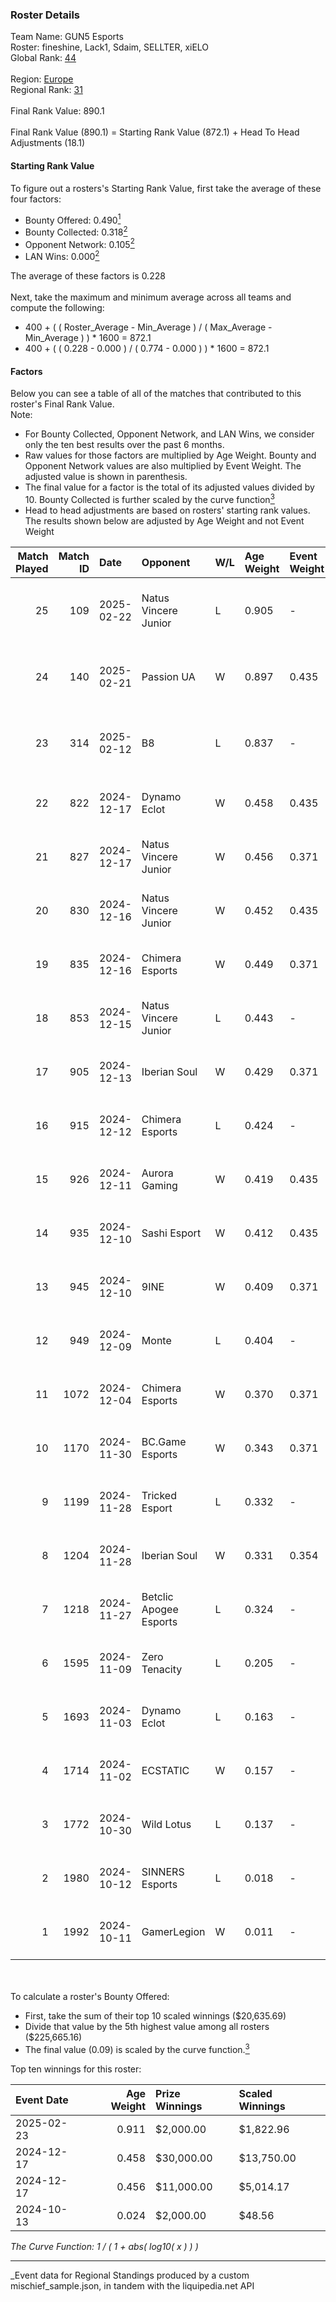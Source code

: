 ### Roster Details<br />
Team Name: GUN5 Esports<br />
Roster: fineshine, Lack1, Sdaim, SELLTER, xiELO<br />
Global Rank: [44](../../standings_global_2025_04_07.md)<br />
<br />
Region: [Europe]( ../../standings_europe_2025_04_07.md)<br />
Regional Rank: [31]( ../../standings_europe_2025_04_07.md)<br />
<br />
Final Rank Value:  890.1<br />
<br />
Final Rank Value (890.1) = Starting Rank Value (872.1) + Head To Head Adjustments (18.1)<br />

#### Starting Rank Value<br />
To figure out a rosters's Starting Rank Value, first take the average of these four factors:<br />
- Bounty Offered: 0.490[<sup>1</sup>](#table2)
- Bounty Collected: 0.318[<sup>2</sup>](#table1)
- Opponent Network: 0.105[<sup>2</sup>](#table1)
- LAN Wins: 0.000[<sup>2</sup>](#table1)

The average of these factors is 0.228<br />
<br />
Next, take the maximum and minimum average across all teams and compute the following:<br />
- 400 + ( ( Roster_Average - Min_Average ) / ( Max_Average - Min_Average ) ) * 1600 = 872.1
- 400 + ( ( 0.228 - 0.000 ) / ( 0.774 - 0.000 ) ) * 1600 = 872.1


#### Factors<br />
Below you can see a table of all of the matches that contributed to this roster's Final Rank Value.<br />
Note:<br />

- For Bounty Collected, Opponent Network, and LAN Wins, we consider only the ten best results over the past 6 months.
- Raw values for those factors are multiplied by Age Weight. Bounty and Opponent Network values are also multiplied by Event Weight. The adjusted value is shown in parenthesis.
- The final value for a factor is the total of its adjusted values divided by 10. Bounty Collected is further scaled by the curve function[<sup>3</sup>](#curveFunction)
- Head to head adjustments are based on rosters' starting rank values. The results shown below are adjusted by Age Weight and not Event Weight
<span id="table1"></span><br />


| Match Played | Match ID | Date       | Opponent               | W/L | Age Weight | Event Weight | Bounty Collected | Opponent Network | LAN Wins  | H2H Adj. | Roster                                  |
| -: | -: | :- | :- | :- | :- | :- | :- | :- | :- | -: | :- |
|           25 |      109 | 2025-02-22 | Natus Vincere Junior   | L   | 0.905      | -            | -                | -                | -         |   -15.10 | fineshine, Lack1, Sdaim, SELLTER, xiELO |
|           24 |      140 | 2025-02-21 | Passion UA             | W   | 0.897      | 0.435        | 0.028 (0.011)    | 0.328 (0.128)    | 0 (0.000) |    17.67 | fineshine, Lack1, Sdaim, SELLTER, xiELO |
|           23 |      314 | 2025-02-12 | B8                     | L   | 0.837      | -            | -                | -                | -         |    -9.88 | fineshine, Lack1, Sdaim, SELLTER, xiELO |
|           22 |      822 | 2024-12-17 | Dynamo Eclot           | W   | 0.458      | 0.435        | 0.103 (0.021)    | 0.500 (0.100)    | 0 (0.000) |     8.69 | fineshine, Sdaim, SELLTER, tN1R, xiELO  |
|           21 |      827 | 2024-12-17 | Natus Vincere Junior   | W   | 0.456      | 0.371        | 0.068 (0.011)    | 0.744 (0.126)    | 0 (0.000) |     7.99 | easy, Sdaim, SELLTER, tN1R, xiELO       |
|           20 |      830 | 2024-12-16 | Natus Vincere Junior   | W   | 0.452      | 0.435        | 0.068 (0.013)    | 0.744 (0.146)    | 0 (0.000) |     8.24 | fineshine, Sdaim, SELLTER, tN1R, xiELO  |
|           19 |      835 | 2024-12-16 | Chimera Esports        | W   | 0.449      | 0.371        | 0.014 (0.002)    | 0.375 (0.062)    | 0 (0.000) |     6.22 | easy, Sdaim, SELLTER, tN1R, xiELO       |
|           18 |      853 | 2024-12-15 | Natus Vincere Junior   | L   | 0.443      | -            | -                | -                | -         |    -5.87 | easy, Sdaim, SELLTER, tN1R, xiELO       |
|           17 |      905 | 2024-12-13 | Iberian Soul           | W   | 0.429      | 0.371        | 0.011 (0.002)    | 0.638 (0.101)    | 0 (0.000) |     5.40 | easy, Sdaim, SELLTER, tN1R, xiELO       |
|           16 |      915 | 2024-12-12 | Chimera Esports        | L   | 0.424      | -            | -                | -                | -         |    -7.84 | easy, Sdaim, SELLTER, tN1R, xiELO       |
|           15 |      926 | 2024-12-11 | Aurora Gaming          | W   | 0.419      | 0.435        | -                | 0.437 (0.079)    | 0 (0.000) |     4.42 | fineshine, Sdaim, SELLTER, tN1R, xiELO  |
|           14 |      935 | 2024-12-10 | Sashi Esport           | W   | 0.412      | 0.435        | -                | 0.545 (0.098)    | 0 (0.000) |     6.88 | fineshine, Sdaim, SELLTER, tN1R, xiELO  |
|           13 |      945 | 2024-12-10 | 9INE                   | W   | 0.409      | 0.371        | 0.036 (0.005)    | 0.895 (0.136)    | 0 (0.000) |     6.29 | easy, Sdaim, SELLTER, tN1R, xiELO       |
|           12 |      949 | 2024-12-09 | Monte                  | L   | 0.404      | -            | -                | -                | -         |    -8.41 | fineshine, Sdaim, SELLTER, tN1R, xiELO  |
|           11 |     1072 | 2024-12-04 | Chimera Esports        | W   | 0.370      | 0.371        | 0.014 (0.002)    | -                | 0 (0.000) |     4.58 | fineshine, Sdaim, SELLTER, tN1R, xiELO  |
|           10 |     1170 | 2024-11-30 | BC.Game Esports        | W   | 0.343      | 0.371        | 0.019 (0.002)    | -                | -         |     3.97 | easy, Sdaim, SELLTER, tN1R, xiELO       |
|            9 |     1199 | 2024-11-28 | Tricked Esport         | L   | 0.332      | -            | -                | -                | -         |    -6.13 | Pumpkin66, Sdaim, SELLTER, tN1R, xiELO  |
|            8 |     1204 | 2024-11-28 | Iberian Soul           | W   | 0.331      | 0.354        | 0.011 (0.001)    | 0.638 (0.075)    | -         |     4.24 | Pumpkin66, Sdaim, SELLTER, tN1R, xiELO  |
|            7 |     1218 | 2024-11-27 | Betclic Apogee Esports | L   | 0.324      | -            | -                | -                | -         |    -5.85 | easy, Sdaim, SELLTER, tN1R, xiELO       |
|            6 |     1595 | 2024-11-09 | Zero Tenacity          | L   | 0.205      | -            | -                | -                | -         |    -4.11 | easy, Sdaim, SELLTER, tN1R, xiELO       |
|            5 |     1693 | 2024-11-03 | Dynamo Eclot           | L   | 0.163      | -            | -                | -                | -         |    -1.92 | easy, Sdaim, SELLTER, tN1R, xiELO       |
|            4 |     1714 | 2024-11-02 | ECSTATIC               | W   | 0.157      | -            | -                | -                | -         |     2.20 | easy, Sdaim, SELLTER, tN1R, xiELO       |
|            3 |     1772 | 2024-10-30 | Wild Lotus             | L   | 0.137      | -            | -                | -                | -         |    -3.64 | easy, Sdaim, SELLTER, tN1R, xiELO       |
|            2 |     1980 | 2024-10-12 | SINNERS Esports        | L   | 0.018      | -            | -                | -                | -         |    -0.32 | easy, Sdaim, SELLTER, tN1R, xiELO       |
|            1 |     1992 | 2024-10-11 | GamerLegion            | W   | 0.011      | -            | -                | -                | -         |     0.33 | easy, Sdaim, SELLTER, tN1R, xiELO       |

<br />
<span id="table2"></span><br />
To calculate a roster's Bounty Offered:<br />

- First, take the sum of their top 10 scaled winnings ($20,635.69)
- Divide that value by the 5th highest value among all rosters ($225,665.16)
- The final value (0.09) is scaled by the curve function.[<sup>3</sup>](#curveFunction)

Top ten winnings for this roster:<br />

| Event Date | Age Weight | Prize Winnings | Scaled Winnings |
| :- | -: | :- | :- |
| 2025-02-23 |      0.911 | $2,000.00      | $1,822.96       |
| 2024-12-17 |      0.458 | $30,000.00     | $13,750.00      |
| 2024-12-17 |      0.456 | $11,000.00     | $5,014.17       |
| 2024-10-13 |      0.024 | $2,000.00      | $48.56          |


<span id="curveFunction"></span>_The Curve Function: 1 / ( 1 + abs( log10( x ) ) )_<br />

---
_Event data for Regional Standings produced by a custom mischief_sample.json, in tandem with the liquipedia.net API<br />
